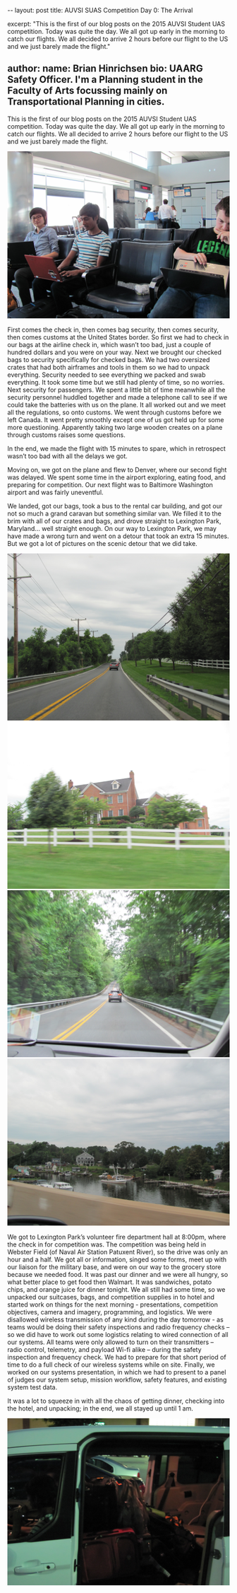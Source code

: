 --
layout: post
title: AUVSI SUAS Competition Day 0: The Arrival

excerpt: "This is the first of our blog posts on the 2015 AUVSI Student UAS competition. Today was quite the day. We all got up early in the morning to catch our flights. We all decided to arrive 2 hours before our flight to the US and we just barely made the flight."

author:
    name: Brian Hinrichsen
    bio: UAARG Safety Officer. I'm a Planning student in the Faculty of Arts focussing mainly on Transportational Planning in cities.
---

This is the first of our blog posts on the 2015 AUVSI Student UAS competition. Today was quite the day. We all got up early in the morning to catch our flights. We all decided to arrive 2 hours before our flight to the US and we just barely made the flight.

<div class="full zoomable"><img src="/images/denver_airport.jpg"></div>

First comes the check in, then comes bag security, then comes security, then comes customs at the United States border. So first we had to check in our bags at the airline check in, which wasn’t too bad, just a couple of hundred dollars and you were on your way. Next we brought our checked bags to security specifically for checked bags. We had two oversized crates that had both airframes and tools in them so we had to unpack everything. Security needed to see everything we packed and swab everything. It took some time but we still had plenty of time, so no worries. Next security for passengers. We spent a little bit of time meanwhile all the security personnel huddled together and made a telephone call to see if we could take the batteries with us on the plane. It all worked out and we meet all the regulations, so onto customs. We went through customs before we left Canada. It went pretty smoothly except one of us got held up for some more questioning. Apparently taking two large wooden creates on a plane through customs raises some questions.

In the end, we made the flight with 15 minutes to spare, which in retrospect wasn’t too bad with all the delays we got.

Moving on, we got on the plane and flew to Denver, where our second fight was delayed. We spent some time in the airport exploring, eating food, and preparing for competition. Our next flight was to Baltimore Washington airport and was fairly uneventful.  

We landed, got our bags, took a bus to the rental car building, and got our not so much a grand caravan but something similar van. We filled it to the brim with all of our crates and bags, and drove straight to Lexington Park, Maryland… well straight enough.  On our way to Lexington Park, we may have made a wrong turn and went on a detour that took an extra 15 minutes. But we got a lot of pictures on the scenic detour that we did take.
     
<div class="full zoomable"><img src="/images/maryland_road_1.jpg"></div>
     
<div class="full zoomable"><img src="/images/maryland_road_2.jpg"></div>
     
<div class="full zoomable"><img src="/images/maryland_road_3.jpg"></div>

<div class="full zoomable"><img src="/images/maryland_road_4.jpg"></div>
     
     
We got to Lexington Park’s volunteer fire department hall at 8:00pm, where the check in for competition was. The competition was being held in Webster Field (of Naval Air Station Patuxent River), so the drive was only an hour and a half. We got all or information, singed some forms, meet up with our liaison for the military base, and were on our way to the grocery store because we needed food. It was past our dinner and we were all hungry, so what better place to get food then Walmart. It was sandwiches, potato chips, and orange juice for dinner tonight. We all still had some time, so we unpacked our suitcases, bags, and competition supplies in to hotel and started work on things for the next morning - presentations, competition objectives, camera and imagery, programming, and logistics. We were disallowed wireless transmission of any kind during the day tomorrow - as teams would be doing their safety inspections and radio frequency checks – so we did have to work out some logistics relating to wired connection of all our systems. All teams were only allowed to turn on their transmitters – radio control, telemetry, and payload Wi-fi alike – during the safety inspection and frequency check. We had to prepare for that short period of time to do a full check of our wireless systems while on site. Finally, we worked on our systems presentation, in which we had to present to a panel of judges our system setup, mission workflow, safety features, and existing system test data.

It was a lot to squeeze in with all the chaos of getting dinner, checking into the hotel, and unpacking; in the end, we all stayed up until 1 am.

<div class="full zoomable"><img src="/images/packed_van.jpg"></div>